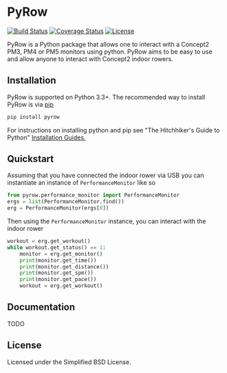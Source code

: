 PyRow
=====

[![Build Status](https://travis-ci.org/RowsberryPi/PyRow.svg?branch=master)](https://travis-ci.org/RowsberryPi/PyRow)
[![Coverage Status](https://coveralls.io/repos/github/RowsberryPi/PyRow/badge.svg?branch=master)](https://coveralls.io/github/RowsberryPi/PyRow?branch=master)
[![License](https://img.shields.io/badge/License-BSD%202--Clause-blue.svg)](https://opensource.org/licenses/BSD-2-Clause)

PyRow is a Python package that allows one to interact with a Concept2 PM3, PM4 or PM5 monitors using python. PyRow aims to be easy to use and allow anyone to interact with Concept2 indoor rowers.

Installation
------------

PyRow is supported on Python 3.3+. The recommended way to install PyRow is via [pip](https://pypi.python.org/pypi/pip)

```python
pip install pyrow
```

For instructions on installing python and pip see "The Hitchhiker's Guide to Python" [Installation Guides.](http://docs.python-guide.org/en/latest/starting/installation/)

Quickstart
----------

Assuming that you have connected the indoor rower via USB you can instantiate an instance of `PerformanceMonitor` like so

```python
from pyrow.performance_monitor import PerformanceMonitor
ergs = list(PerformanceMonitor.find())
erg = PerformanceMonitor(ergs[0])
```

Then using the `PerformanceMonitor` instance, you can interact with the indoor rower

```python
workout = erg.get_workout()
while workout.get_status() == 1:
    monitor = erg.get_monitor()
    print(monitor.get_time())
    print(monitor.get_distance())
    print(monitor.get_spm())
    print(monitor.get_pace())
    workout = erg.get_workout()
```

Documentation
-------------

TODO

License
-------

Licensed under the Simplified BSD License.
